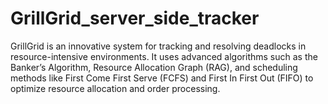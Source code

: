 # GrillGrid_server_side_tracker
GrillGrid is an innovative system for tracking and resolving deadlocks in resource-intensive environments. It uses advanced algorithms such as the Banker’s Algorithm, Resource Allocation Graph (RAG), and scheduling methods like First Come First Serve (FCFS) and First In First Out (FIFO) to optimize resource allocation and order processing.
